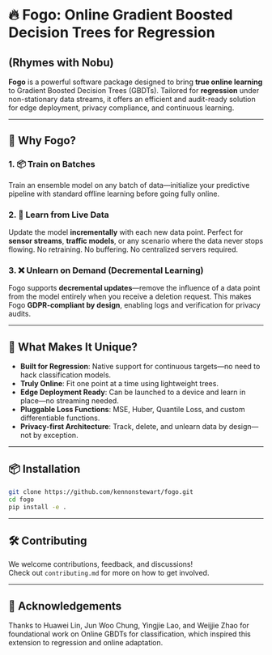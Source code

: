 # 🔥 Fogo: Online Gradient Boosted Decision Trees for Regression
## (Rhymes with Nobu)

**Fogo** is a powerful software package designed to bring **true online learning** to Gradient Boosted Decision Trees (GBDTs). Tailored for **regression** under non-stationary data streams, it offers an efficient and audit-ready solution for edge deployment, privacy compliance, and continuous learning.

---

## 🚀 Why Fogo?

### 1. 📦 Train on Batches
Train an ensemble model on any batch of data—initialize your predictive pipeline with standard offline learning before going fully online.

### 2. 🔁 Learn from Live Data
Update the model **incrementally** with each new data point. Perfect for **sensor streams**, **traffic models**, or any scenario where the data never stops flowing. No retraining. No buffering. No centralized servers required.

### 3. ❌ Unlearn on Demand (Decremental Learning)
Fogo supports **decremental updates**—remove the influence of a data point from the model entirely when you receive a deletion request. This makes Fogo **GDPR-compliant by design**, enabling logs and verification for privacy audits.

---

## 🧠 What Makes It Unique?

- **Built for Regression**: Native support for continuous targets—no need to hack classification models.
- **Truly Online**: Fit one point at a time using lightweight trees.
- **Edge Deployment Ready**: Can be launched to a device and learn in place—no streaming needed.
- **Pluggable Loss Functions**: MSE, Huber, Quantile Loss, and custom differentiable functions.
- **Privacy-first Architecture**: Track, delete, and unlearn data by design—not by exception.

---

## 📦 Installation

```bash
git clone https://github.com/kennonstewart/fogo.git
cd fogo
pip install -e .
```

---

## 🛠 Contributing

We welcome contributions, feedback, and discussions!  
Check out `contributing.md` for more on how to get involved.

---

## 🙏 Acknowledgements

Thanks to Huawei Lin, Jun Woo Chung, Yingjie Lao, and Weijjie Zhao for foundational work on Online GBDTs for classification, which inspired this extension to regression and online adaptation.
